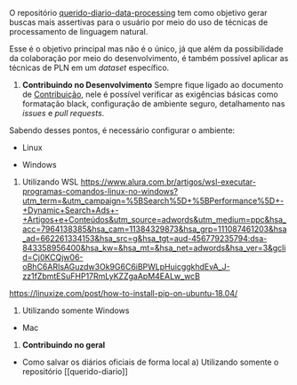 O repositório [querido-diario-data-processing](https://github.com/okfn-brasil/querido-diario-data-processing) tem como objetivo gerar buscas mais assertivas para o usuário por meio do uso de técnicas de processamento de linguagem natural.

Esse é o objetivo principal mas não é o único, já que além da possibilidade da colaboração por meio do desenvolvimento, é também possível aplicar as técnicas de PLN em um _dataset_ específico.

1. **Contribuindo no Desenvolvimento**
 Sempre fique ligado ao documento de [Contribuição](https://github.com/okfn-brasil/querido-diario-comunidade/blob/main/.github/CONTRIBUTING.md#ecossistema), nele é possível verificar as exigências básicas como formatação black, configuração de ambiente seguro, detalhamento nas _issues_ e _pull requests_. 

Sabendo desses pontos, é necessário configurar o ambiente:
- Linux

 - Windows
 1. Utilizando WSL
 https://www.alura.com.br/artigos/wsl-executar-programas-comandos-linux-no-windows?utm_term=&utm_campaign=%5BSearch%5D+%5BPerformance%5D+-+Dynamic+Search+Ads+-+Artigos+e+Conteúdos&utm_source=adwords&utm_medium=ppc&hsa_acc=7964138385&hsa_cam=11384329873&hsa_grp=111087461203&hsa_ad=662261334153&hsa_src=g&hsa_tgt=aud-456779235794:dsa-843358956400&hsa_kw=&hsa_mt=&hsa_net=adwords&hsa_ver=3&gclid=Cj0KCQjw06-oBhC6ARIsAGuzdw3Ok9G6C6iBPWLpHuicggkhdEvA_J-zz1fZbmtESuFHP17RmLyKZZgaApM4EALw_wcB

https://linuxize.com/post/how-to-install-pip-on-ubuntu-18.04/


 1.  Utilizando somente Windows
 
 - Mac
 
1. **Contribuindo no geral**
- Como salvar os diários oficiais de forma local
         a) Utilizando somente o repositório [[querido-diario]]